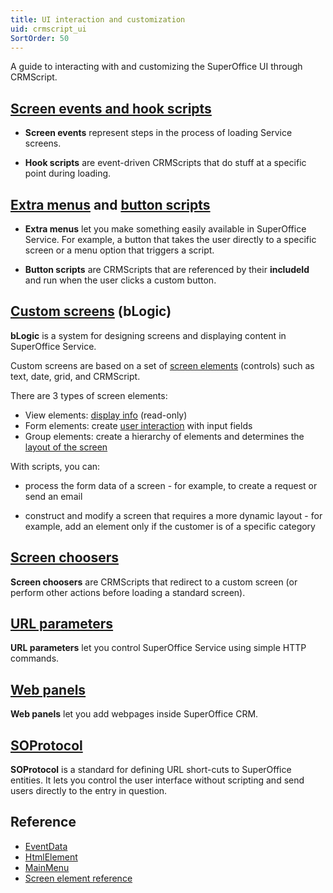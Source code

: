 ```yaml
---
title: UI interaction and customization
uid: crmscript_ui
SortOrder: 50
---
```


A guide to interacting with and customizing the SuperOffice UI through CRMScript.

## [Screen events and hook scripts](./screen-events.md)

* **Screen events** represent steps in the process of loading Service screens.

* **Hook scripts** are event-driven CRMScripts that do stuff at a specific point during loading.

## [Extra menus](./extra-menus.md) and [button scripts](./button-scripts.md)

* **Extra menus** let you make something easily available in SuperOffice Service. For example, a button that takes the user directly to a specific screen or a menu option that triggers a script.

* **Button scripts** are CRMScripts that are referenced by their **includeId** and run when the user clicks a custom button.

## [Custom screens](./create-custom-screen.md) (bLogic)

**bLogic** is a system for designing screens and displaying content in SuperOffice Service.

Custom screens are based on a set of [screen elements](./add-screen-element.md) (controls) such as text, date, grid, and CRMScript.

There are 3 types of screen elements:

* View elements: [display info](./view-elements.md) (read-only)
* Form elements: create [user interaction](./form-elements.md) with input fields
* Group elements: create a hierarchy of elements and determines the [layout of the screen](./layout-elements.md)

With scripts, you can:

* process the form data of a screen - for example, to create a request or send an email

* construct and modify a screen that requires a more dynamic layout - for example, add an element only if the customer is of a specific category

## [Screen choosers](./screen-choosers.md)

**Screen choosers** are CRMScripts that redirect to a custom screen (or perform other actions before loading a standard screen).

## [URL parameters](./url-parameters.md)

**URL parameters** let you control SuperOffice Service using simple HTTP commands.

## [Web panels](./web-panels.md)

**Web panels** let you add webpages inside SuperOffice CRM.

## [SOProtocol](./so-protocol.md)

**SOProtocol** is a standard for defining URL short-cuts to SuperOffice entities. It lets you control the user interface without scripting and send users directly to the entry in question.

## Reference

* [EventData](./eventdata.md)
* [HtmlElement](./htmlelement.md)
* [MainMenu](./mainmenu.md)
* [Screen element reference](./blogic-screen-elements/blogic-screen-elements.md)
